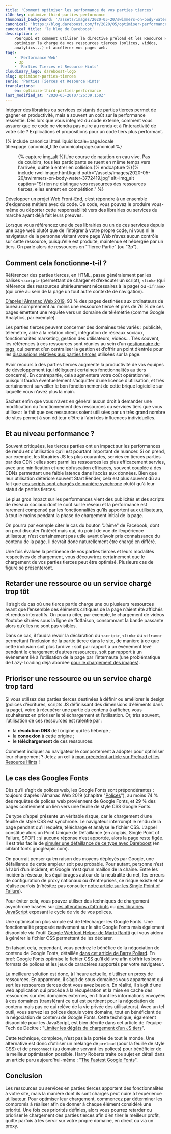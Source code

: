 ```yaml
---
title: 'Comment optimiser les performance de vos parties tierces'
i18n-key: optimize-third-parties-performance
thumbnail_background: '/assets/images/2020-05-20/swimmers-on-body-water-3772419.jpg'
canonical: 'https://blog.dareboost.com/fr/2020/05/optimiser-performance-parties-tierces/'
canonical_title: 'le blog de Dareboost'
description: >-
    Pourquoi et comment utiliser la directive preload et les Resource Hints pour
    optimiser la charge de vos ressources tierces (polices, vidéos,
    analytics...) et accélérer vos pages web.
tags:
    - 'Performance Web'
    - 3p
    - 'Parties Tierces et Resource Hints'
cloudinary_logo: dareboost-logo
slug: optimiser-parties-tierces
serie: 'Parties Tierces et Resource Hints'
translations:
    en: optimize-third-parties-performance
last_modified_at: '2020-05-20T07:26:39.150Z'
---
```


Intégrer des librairies ou services existants de parties tierces permet de
gagner en productivité, mais a souvent un coût sur la performance ressentie. Dès
lors que vous intégrez du code externe, comment vous assurer que ce code ne
viendra pas nuire au rendu et à l’interactivité de votre site ? Explications et
propositions pour un code tiers plus performant.

<!-- more -->

{% include canonical.html.liquid
    locale=page.locale
    title=page.canonical_title
    canonical=page.canonical
%}

<figure>
{% capture img_alt %}Une course de natation en eau vive. Pas de couloirs, tous les participants se ruent en même temps vers l'arrivée, quitte à entrer en collision.{% endcapture %}{% include rwd-image.html.liquid
path="/assets/images/2020-05-20/swimmers-on-body-water-3772419.jpg"
alt=img_alt
caption="Si rien ne distingue vos ressources des ressources tierces, elles entrent en compétition."
%}
</figure>

Développer un projet Web Front-End, c’est répondre à un ensemble d’exigences
métiers avec du code. Ce code, vous pouvez le produire vous-même ou déporter
cette responsabilité vers des librairies ou services du marché ayant déjà fait
leurs preuves.

Lorsque vous référencez une de ces librairies ou un de ces services depuis une
page web plutôt que de l’intégrer à votre propre code, ni vous ni le navigateur
de la personne visitant votre page Web n’avez aucun contrôle sur cette
ressource, puisqu’elle est produite, maintenue et hébergée par un tiers. On
parle alors de ressources en "Tierce Partie" (ou "3p").

## Comment cela fonctionne-t-il ?

Référencer des parties tierces, en HTML, passe généralement par les balises
`<script>` (permettant de charger et d’exécuter un script), `<link>` (qui
référence des ressources ultérieurement nécessaires à la page) ou `<iframe>`
(qui crée au sein de la page un tout autre contexte de navigation).

[D’après l’Almanac Web 2019](https://almanac.httparchive.org/en/2019/third-parties),
93 % des pages destinées aux ordinateurs de bureau comprennent au moins une
ressource tierce et près de 76 % de ces pages émettent une requête vers un
domaine de télémétrie (comme Google Analytics, par exemple).

Les parties tierces peuvent concerner des domaines très variés : publicité,
télémétrie, aide à la relation client, intégration de réseaux sociaux,
fonctionnalités marketing, gestion des utilisateurs, vidéos… Très souvent, les
références à ces ressources sont réunies au sein d’un
[gestionnaire de tags](https://blog.dareboost.com/fr/2018/04/tag-managers-performance-web/),
qui permet d’en centraliser la gestion et d’offrir un point d’entrée pour les
[discussions relatives aux parties tierces](https://blog.dareboost.com/fr/2018/06/tag-manager-performance-web-bonnes-pratiques/)
utilisées sur la page.

Avoir recours à des parties tierces augmente la productivité de vos équipes de
développement (qui délèguent certaines fonctionnalités au tiers concerné). En
contrepartie, cela augmentera votre coût opérationnel, puisqu’il faudra
éventuellement s’acquitter d’une licence d’utilisation, et très certainement
surveiller le bon fonctionnement de cette brique logicielle sur laquelle vous
n’avez plus la main.

Sachez enfin que vous n’avez en général aucun droit à demander une modification
du fonctionnement des ressources ou services tiers que vous utilisez : le fait
que ces ressources soient utilisées par un très grand nombre de sites permet à
son éditeur d’être à l’abri des influences individuelles.

## Et au niveau performance ?

Souvent critiquées, les tierces parties ont un impact sur les performances de
rendu et d’utilisation qu’il est pourtant important de nuancer. Si on prend, par
exemple, les librairies JS les plus courantes, servies en tierces parties par
des CDN : elles sont parmi les ressources les plus efficacement servies, avec
une minification et une obfuscation efficaces, souvent couplée à des CDNs
permettant une faible latence dans l’accès aux données. Bien que leur
utilisation détériore souvent Start Render, cela est plus souvent dû au fait que
[ces scripts sont chargés de manière synchrone](/notes/2017-12-comment-differer-l-execution-d-un-script/)
plutôt qu’à leur statut de parties tierces.

Le plus gros impact sur les performances vient des publicités et des scripts de
réseaux sociaux dont le coût sur le réseau et la performance est rarement
compensé par les fonctionnalités qu’ils apportent aux utilisateurs, à tout le
moins pendant la phase de chargement initial de la page.

On pourra par exemple citer le cas du bouton "J’aime" de Facebook, dont on peut
discuter l’intérêt mais qui, du point de vue de l’expérience utilisateur, n’est
certainement pas utile avant d’avoir pris connaissance du contenu de la page. Il
devrait donc naturellement être chargé en différé.

Une fois évaluée la pertinence de vos parties tierces et leurs modalités
respectives de chargement, vous découvrirez certainement que le chargement de
vos parties tierces peut être optimisé. Plusieurs cas de figure se présenteront.

## Retarder une ressource ou un service chargé trop tôt

Il s’agit du cas où une tierce partie charge une ou plusieurs ressources avant
que l’ensemble des éléments critiques de la page n’aient été affichés et rendus
interactifs. On pourra citer, par exemple, le chargement de vidéos Youtube
situées sous la ligne de flottaison, consommant la bande passante alors qu’elles
ne sont pas visibles.

Dans ce cas, il faudra revoir la déclaration du `<script>`, `<link>` ou
`<iframe>` permettant l’inclusion de la partie tierce dans le site, de manière à
ce que cette inclusion soit plus tardive : soit par rapport à un évènement levé
pendant le chargement d’autres ressources, soit par rapport à un événement lié à
l’utilisation de la page par l’internaute (une problématique de Lazy-Loading
déjà abordée
[pour le chargement des images](/notes/2019-03-lazy-loading-des-pages-web-plus-rapides-sans-risque-seo/)).

## Prioriser une ressource ou un service chargé trop tard

Si vous utilisez des parties tierces destinées à définir ou améliorer le design
(polices d’écritures, scripts JS définissant des dimensions d’éléments dans la
page), voire à récupérer une partie du contenu à afficher, vous souhaiterez en
prioriser le téléchargement et l’utilisation. Or, très souvent, l’utilisation de
ces ressources est ralentie par :

-   la **résolution DNS** de l’origine qui les héberge ;
-   la **connexion** à cette origine ;
-   le **téléchargement** de ces ressources.

Comment indiquer au navigateur le comportement à adopter pour optimiser leur
chargement ? Jetez un œil à
[mon précédent article sur Preload et les Resource Hints](/notes/2020-05-preload-prefetch-et-preconnect-resource-hints/)
!

## Le cas des Googles Fonts

Dès qu’il s’agit de polices web, les Google Fonts sont prépondérantes : toujours
d’après l’Almanac Web 2019 (chapitre
"[Polices](https://almanac.httparchive.org/fr/2019/fonts)"), au moins 74 % des
requêtes de polices web proviennent de Google Fonts, et 29 % des pages
contiennent un lien vers une feuille de style CSS Google Fonts.

Ce type d’appel présente un véritable risque, car le chargement d’une feuille de
style CSS est synchrone. Le navigateur interrompt le rendu de la page pendant
qu'il requête, télécharge et analyse le fichier CSS. L’appel constitue alors un
Point Unique de Défaillance (en anglais, Single Point of Failure, SPOF) : si
aucune réponse n’est apportée, alors la page reste figée. Il est très facile de
[simuler une défaillance de ce type avec Dareboost](https://www.dareboost.com/fr/doc/test-performance-web/options/mapping-dns-blackhole)
(en ciblant fonts.googleapis.com).

On pourrait penser qu’en raison des moyens déployés par Google, une défaillance
de cette ampleur soit peu probable. Pour autant, personne n’est à l’abri d’un
incident, et Google n’est qu’un maillon de la chaîne. Entre les incidents
réseaux, les équilibrages autour de la neutralité du net, les erreurs de
configuration de proxy nationaux ou d’entreprises, ce risque existe et se
réalise parfois (n’hésitez pas consulter
[notre article sur les Single Point of Failure](https://blog.dareboost.com/fr/2016/06/single-point-of-failure-scripts-externes/)).

Pour éviter cela, vous pouvez utiliser des techniques de chargement asynchrone
basées sur
[des altérations d’attributs](https://www.filamentgroup.com/lab/load-css-simpler/)
ou [des librairies JavaScript](https://github.com/filamentgroup/loadCSS)
exposant le cycle de vie de vos polices.

Une optimisation plus simple est de télécharger les Google Fonts. Une
fonctionnalité proposée nativement sur le site Google Fonts mais également
disponible via l’outil
[Google Webfont Helper de Mario Ranfti](https://google-webfonts-helper.herokuapp.com/fonts)
qui vous aidera à générer le fichier CSS permettant de les déclarer.

En faisant cela, cependant, vous perdrez le bénéfice de la négociation de
contenu de Google Fonts, détaillée
[dans cet article de Barry Pollard](https://www.tunetheweb.com/blog/should-you-self-host-google-fonts/).
En bref: Google Fonts optimise le fichier CSS qu’il délivre afin d’offrir les
bons formats de polices et les jeux de caractères supportés par votre
navigateur.

La meilleure solution est donc, à l’heure actuelle, d’utiliser un proxy de
ressources. En apparence, il s’agit de sous-domaines vous appartenant qui sert
les ressources tierces dont vous avez besoin. En réalité, il s’agit d’une web
application qui procède à la récupération et la mise en cache des ressources sur
des domaines externes, en filtrant les informations envoyées à ces domaines
(transférant ce qui est pertinent pour la négociation de contenu mais pas ce qui
relève de la vie privée des utilisateurs). Avec un tel outil, vous servez les
polices depuis votre domaine, tout en bénéficiant de la négociation de contenu
de Google Fonts. Cette technique, également disponible pour les JavaScript, est
bien décrite dans cet article de l’équipe Tech de Décitre :
"[Limiter les dégâts du chargement d’un JS tiers](https://tech.decitre.fr/posts/optimiser-chargement-js-tiers)".

Cette technique, complexe, n’est pas à la portée de tout le monde. Une
alternative est donc d’utiliser un mélange de `preload` (pour la feuille de
style CSS) et de `preconnect` (au domaine servant les polices) pour bénéficier
de la meilleur optimisation possible. Harry Roberts traite ce sujet en détail
dans un article paru aujourd’hui-même :
"[The Fastest Google Fonts](https://csswizardry.com/2020/05/the-fastest-google-fonts/)".

## Conclusion

Les ressources ou services en parties tierces apportent des fonctionnalités à
votre site, mais la manière dont ils sont chargés peut nuire à l’expérience
utilisateur. Pour optimiser leur chargement, commencez par déterminer les
compromis à réaliser afin de donner à chaque élément considéré une priorité. Une
fois ces priorités définies, alors vous pourrez retarder ou prioriser le
chargement des parties tierces afin d’en tirer le meilleur profit, quitte
parfois à les servir sur votre propre domaine, en direct ou via un proxy.
